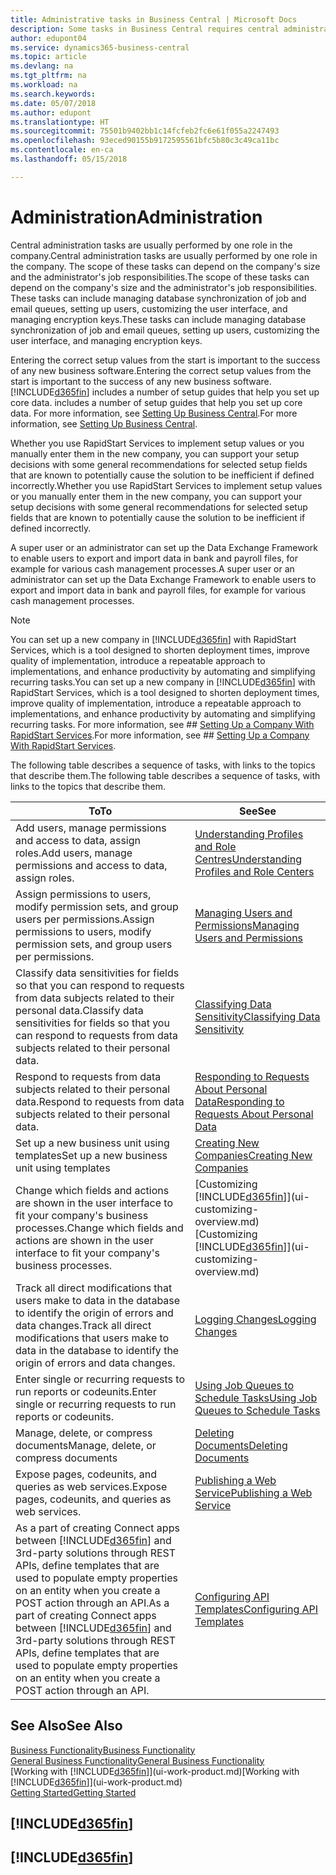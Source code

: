 ```yaml
---
title: Administrative tasks in Business Central | Microsoft Docs
description: Some tasks in Business Central requires central administration and setup. See what they are and learn what to do.
author: edupont04
ms.service: dynamics365-business-central
ms.topic: article
ms.devlang: na
ms.tgt_pltfrm: na
ms.workload: na
ms.search.keywords: 
ms.date: 05/07/2018
ms.author: edupont
ms.translationtype: HT
ms.sourcegitcommit: 75501b9402bb1c14fcfeb2fc6e61f055a2247493
ms.openlocfilehash: 93eced90155b9172595561bfc5b80c3c49ca11bc
ms.contentlocale: en-ca
ms.lasthandoff: 05/15/2018

---
```

# <a name="administration"></a><span data-ttu-id="a0127-104">Administration</span><span class="sxs-lookup"><span data-stu-id="a0127-104">Administration</span></span>
<span data-ttu-id="a0127-105">Central administration tasks are usually performed by one role in the company.</span><span class="sxs-lookup"><span data-stu-id="a0127-105">Central administration tasks are usually performed by one role in the company.</span></span> <span data-ttu-id="a0127-106">The scope of these tasks can depend on the company's size and the administrator's job responsibilities.</span><span class="sxs-lookup"><span data-stu-id="a0127-106">The scope of these tasks can depend on the company's size and the administrator's job responsibilities.</span></span> <span data-ttu-id="a0127-107">These tasks can include managing database synchronization of job and email queues, setting up users, customizing the user interface, and managing encryption keys.</span><span class="sxs-lookup"><span data-stu-id="a0127-107">These tasks can include managing database synchronization of job and email queues, setting up users, customizing the user interface, and managing encryption keys.</span></span>  

<span data-ttu-id="a0127-108">Entering the correct setup values from the start is important to the success of any new business software.</span><span class="sxs-lookup"><span data-stu-id="a0127-108">Entering the correct setup values from the start is important to the success of any new business software.</span></span> [!INCLUDE[d365fin](includes/d365fin_md.md)]<span data-ttu-id="a0127-109"> includes a number of setup guides that help you set up core data.</span><span class="sxs-lookup"><span data-stu-id="a0127-109"> includes a number of setup guides that help you set up core data.</span></span> <span data-ttu-id="a0127-110">For more information, see [Setting Up Business Central](setup.md).</span><span class="sxs-lookup"><span data-stu-id="a0127-110">For more information, see [Setting Up Business Central](setup.md).</span></span>

<span data-ttu-id="a0127-111">Whether you use RapidStart Services to implement setup values or you manually enter them in the new company, you can support your setup decisions with some general recommendations for selected setup fields that are known to potentially cause the solution to be inefficient if defined incorrectly.</span><span class="sxs-lookup"><span data-stu-id="a0127-111">Whether you use RapidStart Services to implement setup values or you manually enter them in the new company, you can support your setup decisions with some general recommendations for selected setup fields that are known to potentially cause the solution to be inefficient if defined incorrectly.</span></span>  

<span data-ttu-id="a0127-112">A super user or an administrator can set up the Data Exchange Framework to enable users to export and import data in bank and payroll files, for example for various cash management processes.</span><span class="sxs-lookup"><span data-stu-id="a0127-112">A super user or an administrator can set up the Data Exchange Framework to enable users to export and import data in bank and payroll files, for example for various cash management processes.</span></span>

> [!NOTE]
> <span data-ttu-id="a0127-113">You can set up a new company in [!INCLUDE[d365fin](includes/d365fin_md.md)] with RapidStart Services, which is a tool designed to shorten deployment times, improve quality of implementation, introduce a repeatable approach to implementations, and enhance productivity by automating and simplifying recurring tasks.</span><span class="sxs-lookup"><span data-stu-id="a0127-113">You can set up a new company in [!INCLUDE[d365fin](includes/d365fin_md.md)] with RapidStart Services, which is a tool designed to shorten deployment times, improve quality of implementation, introduce a repeatable approach to implementations, and enhance productivity by automating and simplifying recurring tasks.</span></span> <span data-ttu-id="a0127-114">For more information, see ## [Setting Up a Company With RapidStart Services](admin-set-up-a-company-with-rapidstart.md).</span><span class="sxs-lookup"><span data-stu-id="a0127-114">For more information, see ## [Setting Up a Company With RapidStart Services](admin-set-up-a-company-with-rapidstart.md).</span></span>

<span data-ttu-id="a0127-115">The following table describes a sequence of tasks, with links to the topics that describe them.</span><span class="sxs-lookup"><span data-stu-id="a0127-115">The following table describes a sequence of tasks, with links to the topics that describe them.</span></span>   

|<span data-ttu-id="a0127-116">**To**</span><span class="sxs-lookup"><span data-stu-id="a0127-116">**To**</span></span>|<span data-ttu-id="a0127-117">**See**</span><span class="sxs-lookup"><span data-stu-id="a0127-117">**See**</span></span>|  
|------------|-------------|  
|<span data-ttu-id="a0127-118">Add users, manage permissions and access to data, assign roles.</span><span class="sxs-lookup"><span data-stu-id="a0127-118">Add users, manage permissions and access to data, assign roles.</span></span>|[<span data-ttu-id="a0127-119">Understanding Profiles and Role Centres</span><span class="sxs-lookup"><span data-stu-id="a0127-119">Understanding Profiles and Role Centers</span></span>](admin-users-profiles-roles.md)|  
|<span data-ttu-id="a0127-120">Assign permissions to users, modify permission sets, and group users per permissions.</span><span class="sxs-lookup"><span data-stu-id="a0127-120">Assign permissions to users, modify permission sets, and group users per permissions.</span></span>|[<span data-ttu-id="a0127-121">Managing Users and Permissions</span><span class="sxs-lookup"><span data-stu-id="a0127-121">Managing Users and Permissions</span></span>](ui-how-users-permissions.md)|
|<span data-ttu-id="a0127-122">Classify data sensitivities for fields so that you can respond to requests from data subjects related to their personal data.</span><span class="sxs-lookup"><span data-stu-id="a0127-122">Classify data sensitivities for fields so that you can respond to requests from data subjects related to their personal data.</span></span>|[<span data-ttu-id="a0127-123">Classifying Data Sensitivity</span><span class="sxs-lookup"><span data-stu-id="a0127-123">Classifying Data Sensitivity</span></span>](admin-classifying-data-sensitivity.md)|
|<span data-ttu-id="a0127-124">Respond to requests from data subjects related to their personal data.</span><span class="sxs-lookup"><span data-stu-id="a0127-124">Respond to requests from data subjects related to their personal data.</span></span>|[<span data-ttu-id="a0127-125">Responding to Requests About Personal Data</span><span class="sxs-lookup"><span data-stu-id="a0127-125">Responding to Requests About Personal Data</span></span>](admin-responding-to-requests-about-personal-data.md)|
|<span data-ttu-id="a0127-126">Set up a new business unit using templates</span><span class="sxs-lookup"><span data-stu-id="a0127-126">Set up a new business unit using templates</span></span>|[<span data-ttu-id="a0127-127">Creating New Companies</span><span class="sxs-lookup"><span data-stu-id="a0127-127">Creating New Companies</span></span>](about-new-company.md)|
|<span data-ttu-id="a0127-128">Change which fields and actions are shown in the user interface to fit your company's business processes.</span><span class="sxs-lookup"><span data-stu-id="a0127-128">Change which fields and actions are shown in the user interface to fit your company's business processes.</span></span> |<span data-ttu-id="a0127-129">[Customizing [!INCLUDE[d365fin](includes/d365fin_md.md)]](ui-customizing-overview.md)</span><span class="sxs-lookup"><span data-stu-id="a0127-129">[Customizing [!INCLUDE[d365fin](includes/d365fin_md.md)]](ui-customizing-overview.md)</span></span> |
|<span data-ttu-id="a0127-130">Track all direct modifications that users make to data in the database to identify the origin of errors and data changes.</span><span class="sxs-lookup"><span data-stu-id="a0127-130">Track all direct modifications that users make to data in the database to identify the origin of errors and data changes.</span></span>|[<span data-ttu-id="a0127-131">Logging Changes</span><span class="sxs-lookup"><span data-stu-id="a0127-131">Logging Changes</span></span>](across-log-changes.md)|  
|<span data-ttu-id="a0127-132">Enter single or recurring requests to run reports or codeunits.</span><span class="sxs-lookup"><span data-stu-id="a0127-132">Enter single or recurring requests to run reports or codeunits.</span></span>|[<span data-ttu-id="a0127-133">Using Job Queues to Schedule Tasks</span><span class="sxs-lookup"><span data-stu-id="a0127-133">Using Job Queues to Schedule Tasks</span></span>](admin-job-queues-schedule-tasks.md)|  
|<span data-ttu-id="a0127-134">Manage, delete, or compress documents</span><span class="sxs-lookup"><span data-stu-id="a0127-134">Manage, delete, or compress documents</span></span>|[<span data-ttu-id="a0127-135">Deleting Documents</span><span class="sxs-lookup"><span data-stu-id="a0127-135">Deleting Documents</span></span>](admin-manage-documents.md)|  
|<span data-ttu-id="a0127-136">Expose pages, codeunits, and queries as web services.</span><span class="sxs-lookup"><span data-stu-id="a0127-136">Expose pages, codeunits, and queries as web services.</span></span>|[<span data-ttu-id="a0127-137">Publishing a Web Service</span><span class="sxs-lookup"><span data-stu-id="a0127-137">Publishing a Web Service</span></span>](across-how-publish-web-service.md)|
|<span data-ttu-id="a0127-138">As a part of creating Connect apps between [!INCLUDE[d365fin](includes/d365fin_md.md)] and 3rd-party solutions through REST APIs, define templates that are used to populate empty properties on an entity when you create a POST action through an API.</span><span class="sxs-lookup"><span data-stu-id="a0127-138">As a part of creating Connect apps between [!INCLUDE[d365fin](includes/d365fin_md.md)] and 3rd-party solutions through REST APIs, define templates that are used to populate empty properties on an entity when you create a POST action through an API.</span></span>|[<span data-ttu-id="a0127-139">Configuring API Templates</span><span class="sxs-lookup"><span data-stu-id="a0127-139">Configuring API Templates</span></span>](admin-configuring-api-template.md)|

## <a name="see-also"></a><span data-ttu-id="a0127-140">See Also</span><span class="sxs-lookup"><span data-stu-id="a0127-140">See Also</span></span>
[<span data-ttu-id="a0127-141">Business Functionality</span><span class="sxs-lookup"><span data-stu-id="a0127-141">Business Functionality</span></span>](across-business-functionality.md)  
[<span data-ttu-id="a0127-142">General Business Functionality</span><span class="sxs-lookup"><span data-stu-id="a0127-142">General Business Functionality</span></span>](ui-across-business-areas.md)  
<span data-ttu-id="a0127-143">[Working with [!INCLUDE[d365fin](includes/d365fin_md.md)]](ui-work-product.md)</span><span class="sxs-lookup"><span data-stu-id="a0127-143">[Working with [!INCLUDE[d365fin](includes/d365fin_md.md)]](ui-work-product.md)</span></span>  
[<span data-ttu-id="a0127-144">Getting Started</span><span class="sxs-lookup"><span data-stu-id="a0127-144">Getting Started</span></span>](product-get-started.md)    

## [!INCLUDE[d365fin](includes/free_trial_md.md)]  
## [!INCLUDE[d365fin](includes/training_link_md.md)]

